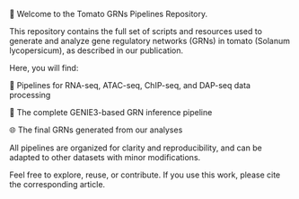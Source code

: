 🍅 Welcome to the Tomato GRNs Pipelines Repository.

This repository contains the full set of scripts and resources used to generate and analyze gene regulatory networks (GRNs) in tomato (Solanum lycopersicum), as described in our publication.

Here, you will find:

🧬 Pipelines for RNA-seq, ATAC-seq, ChIP-seq, and DAP-seq data processing

🔄 The complete GENIE3-based GRN inference pipeline

🌐 The final GRNs generated from our analyses

All pipelines are organized for clarity and reproducibility, and can be adapted to other datasets with minor modifications.

Feel free to explore, reuse, or contribute. If you use this work, please cite the corresponding article.
